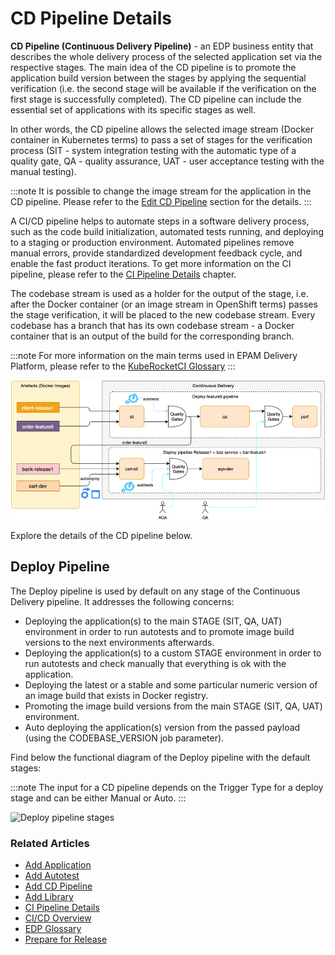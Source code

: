 # CD Pipeline Details

**CD Pipeline (Continuous Delivery Pipeline)** - an EDP business entity that describes the whole delivery process of the selected application set via the respective stages.
The main idea of the CD pipeline is to promote the application build version between the stages by applying the sequential verification (i.e. the second stage will be available if the verification on the first stage is successfully completed).
The CD pipeline can include the essential set of applications with its specific stages as well.

In other words, the CD pipeline allows the selected image stream (Docker container in Kubernetes terms) to pass a set of stages for the verification process (SIT - system integration testing with the automatic type of a quality gate, QA - quality assurance, UAT - user acceptance testing with the manual testing).

:::note
  It is possible to change the image stream for the application in the CD pipeline. Please refer to the [Edit CD Pipeline](add-cd-pipeline.md#edit-cd-pipeline) section for the details.
:::

A CI/CD pipeline helps to automate steps in a software delivery process, such as the code build initialization, automated tests running, and deploying to a staging or production environment.
Automated pipelines remove manual errors, provide standardized development feedback cycle, and enable the fast product iterations. To get more information on the CI pipeline, please refer to the [CI Pipeline Details](ci-pipeline-details.md) chapter.

The codebase stream is used as a holder for the output of the stage, i.e. after the Docker container (or an image stream in OpenShift terms) passes the stage verification, it will be placed to the new codebase stream.
Every codebase has a branch that has its own codebase stream - a Docker container that is an output of the build for the corresponding branch.

:::note
  For more information on the main terms used in EPAM Delivery Platform, please refer to the [KubeRocketCI Glossary](../glossary.md)
:::

![KubeRocketCI CD pipeline](../assets/user-guide/edp-cd-pipeline.png "KubeRocketCI CD pipeline")

Explore the details of the CD pipeline below.

## Deploy Pipeline

The Deploy pipeline is used by default on any stage of the Continuous Delivery pipeline. It addresses the following concerns:

* Deploying the application(s) to the main STAGE (SIT, QA, UAT) environment in order to run autotests and to promote image build versions to the next environments afterwards.
* Deploying the application(s) to a custom STAGE environment in order to run autotests and check manually that everything is ok with the application.
* Deploying the latest or a stable and some particular numeric version of an image build that exists in Docker registry.
* Promoting the image build versions from the main STAGE (SIT, QA, UAT) environment.
* Auto deploying the application(s) version from the passed payload (using the CODEBASE_VERSION job parameter).

Find below the functional diagram of the Deploy pipeline with the default stages:

:::note
  The input for a CD pipeline depends on the Trigger Type for a deploy stage and can be either Manual or Auto.
:::

![Deploy pipeline stages](http://www.plantuml.com/plantuml/proxy?src=https://raw.githubusercontent.com/epam/edp-install/master/docs/user-guide/deploy-pipeline.puml)

### Related Articles

* [Add Application](add-application.md)
* [Add Autotest](add-autotest.md)
* [Add CD Pipeline](add-cd-pipeline.md)
* [Add Library](add-library.md)
* [CI Pipeline Details](ci-pipeline-details.md)
* [CI/CD Overview](cicd-overview.md)
* [EDP Glossary](../glossary.md)
* [Prepare for Release](prepare-for-release.md)
